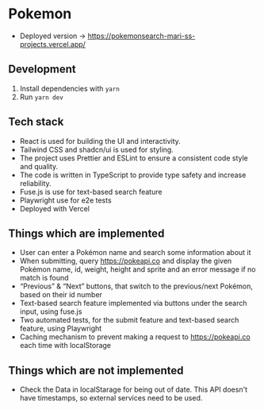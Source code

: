 # Pokemon

- Deployed version -> https://pokemonsearch-mari-ss-projects.vercel.app/

## Development

1. Install dependencies with `yarn`
2. Run `yarn dev`

## Tech stack

- React is used for building the UI and interactivity.
- Tailwind CSS and shadcn/ui is used for styling.
- The project uses Prettier and ESLint to ensure a consistent code style and quality.
- The code is written in TypeScript to provide type safety and increase reliability.
- Fuse.js is use for text-based search feature
- Playwright use for e2e tests 
- Deployed with Vercel

## Things which are implemented

- User can enter a Pokémon name and search some information about it
- When submitting, query https://pokeapi.co and display the given Pokémon name, id, weight, height and sprite and an error message if no match is found
- “Previous” & “Next” buttons, that switch to the previous/next Pokémon, based on their id number
- Text-based search feature implemented via buttons under the search input, using fuse.js
- Two automated tests, for the submit feature and text-based search feature, using Playwright
- Caching mechanism to prevent making a request to https://pokeapi.co each time with localStorage

## Things which are not implemented
- Check the Data in localStarage for being out of date. This API doesn't have timestamps, so external services need to be used.

